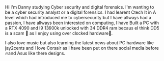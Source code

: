 Hi I'm Danny studying Cyber security and digital forensics. I'm wanting to be a cyber security analyst or a digital forensics. 
I had learent Ctech It in A level which had introduced me to cybersecurity but I have allways had a passion, I have allways been interested on computing, I have Built a PC with a RTX 4090 and I9 13900k unlocked with 34 DDR4 ram becaus eI think DD5 is a scam 👀 as I enjoy using over clocked hardware🙏.

I also love music but also learning the latest news about PC hardware like jay2cents and I love Corsair as I have been put on there social media before🔥and Asus like there designs.

